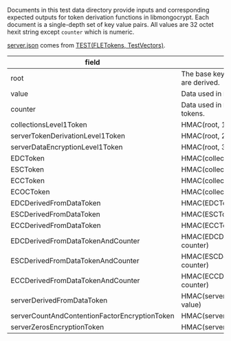 Documents in this test data directory provide inputs and corresponding expected outputs for token derivation functions in libmongocrypt.
Each document is a single-depth set of key value pairs. All values are 32 octet hexit string except `counter` which is numeric.

[server.json](server.json) comes from [TEST(FLETokens, TestVectors)](https://github.com/mongodb/mongo/blob/master/src/mongo/crypto/fle_crypto_test.cpp).

| field | Description |
| ----- | ----------- |
| root | The base key from which all other tokens are derived. |
| value | Data used in `DerivedFromData` tokens. |
| counter | Data used in `DerivedFromDataAndCounter` tokens. |
| collectionsLevel1Token | HMAC(root, 1) |
| serverTokenDerivationLevel1Token | HMAC(root, 2) |
| serverDataEncryptionLevel1Token | HMAC(root, 3) |
| EDCToken | HMAC(collectionsLevel1Token, 1) |
| ESCToken | HMAC(collectionsLevel1Token, 2) |
| ECCToken | HMAC(collectionsLevel1Token, 3) |
| ECOCToken | HMAC(collectionsLevel1Token, 4) |
| EDCDerivedFromDataToken | HMAC(EDCToken, value) |
| ESCDerivedFromDataToken | HMAC(ESCToken, value) |
| ECCDerivedFromDataToken | HMAC(ECCToken, value) |
| EDCDerivedFromDataTokenAndCounter| HMAC(EDCDerivedFromDataToken, counter) |
| ESCDerivedFromDataTokenAndCounter| HMAC(ESCDerivedFromDataToken, counter) |
| ECCDerivedFromDataTokenAndCounter| HMAC(ECCDerivedFromDataToken, counter) |
| serverDerivedFromDataToken | HMAC(serverTokenDerivationLevel1Token, value) |
| serverCountAndContentionFactorEncryptionToken | HMAC(serverDerivedFromDataToken, 1) |
| serverZerosEncryptionToken | HMAC(serverDerivedFromDataToken, 2) |

